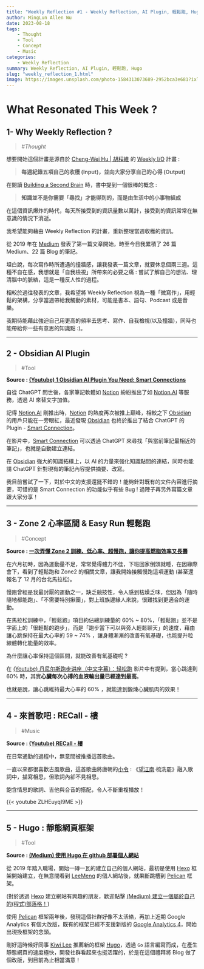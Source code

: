 ```yaml
---
title: "Weekly Reflection #1 - Weekly Reflection, AI Plugin, 輕鬆跑, Hugo"
author: MingLun Allen Wu
date: 2023-08-18
tags: 
    - Thought
    - Tool
    - Concept
    - Music
categories:
    - Weekly Reflection
summary: Weekly Reflection, AI Plugin, 輕鬆跑, Hugo
slug: "weekly_reflection_1.html"
image: https://images.unsplash.com/photo-1584313073689-2952bca3e681?ixlib=rb-4.0.3&ixid=M3wxMjA3fDB8MHxwaG90by1wYWdlfHx8fGVufDB8fHx8fA%3D%3D&auto=format&fit=crop&w=1470&q=80
---
```


# What Resonated This Week ?
## 1- Why Weekly Reflection ?
> *#Thought*

想要開始這個計畫是源自於 [Cheng-Wei Hu | 胡程維](https://cwhu.medium.com/?source=user_profile) 的 [Weekly I/O](https://chengweihu.com/newsletter/) 計畫 : 

> **每週紀錄五項自己的收穫 (Input)，並向大家分享自己的心得 (Output)**

在閱讀 [Building a Second Brain](https://www.buildingasecondbrain.com) 時，書中提到一個很棒的概念 : 

> **知識並不是你需要「尋找」才能得到的，而是由生活中的小事物組成**

在這個資訊爆炸的時代，每天所接受到的資訊量數以萬計，接受到的資訊常常在無意識的情況下消逝。

我希望能夠藉由 Weekly Reflection 的計畫，重新整理當週收穫的資訊。

從 2019 年在 [Medium](https://medium.com/@minglun-wu) 發表了第一篇文章開始，時至今日我累積了 26 篇 Medium、22 篇 Blog 的筆記。

坦白說，每次寫作時所遭遇的撞牆感，讓我發表一篇文章，就要休息個兩三週。這種不自在感，我想就是「自我檢視」所帶來的必要之痛 : 嘗試了解自己的想法、理清腦中的脈絡，這是一種反人性的過程。

相較於過往發表的文章，我希望將 Weekly Reflection 視為一種「微寫作」，用輕鬆的架構，分享當週帶給我觸動的素材，可能是書本、語句、Podcast 或是音樂。

我期待能藉此強迫自己用更高的頻率去思考、寫作、自我檢視(以及撞牆)，同時也能帶給你一些有意思的知識點 :)。

---

## 2 - Obsidian AI Plugin 
> #Tool

**Source : [(Youtube) 1 Obsidian AI Plugin You Need: Smart Connections](https://www.youtube.com/watch?v=d30jraaUmeY)**

自從 ChatGPT 問世後，各家筆記軟體如 [Notion](https://www.notion.so/zh-tw) 紛紛推出了如 [Notion.AI](https://www.notion.so/product/ai) 等服務，透過 AI 來替文字加值。

記得 [Notion.AI](https://www.notion.so/product/ai) 剛推出時，[Notion](https://www.notion.so/zh-tw) 的熱度再次被推上巔峰，相較之下 [Obsidian](https://obsidian.md) 的用戶只能在一旁眼紅，最近發現 [Obsidian](https://obsidian.md) 也終於推出了結合 ChatGPT 的 Plugin - [Smart Connection](https://github.com/brianpetro/obsidian-smart-connections)。

在影片中，[Smart Connection](https://github.com/brianpetro/obsidian-smart-connections) 可以透過 ChatGPT 來尋找「與當前筆記最相近的筆記」，也就是自動建立連結。

在 [Obsidian](https://obsidian.md) 強大的知識拓樸上，以 AI 的力量來強化知識點間的連結，同時也能請 ChatGPT 針對現有的筆記內容提供摘要、改寫。

我目前嘗試了一下，對於中文的支援還挺不錯的！能夠針對既有的文件內容進行摘要，可惜的是 Smart Connection 的功能似乎有些 Bug ! 過陣子再另外寫篇文章跟大家分享！

---

## 3 - Zone 2 心率區間 & Easy Run 輕鬆跑
> #Concept

**Source : [一次弄懂 Zone 2 訓練、低心率、超慢跑，讓你提高燃脂效率又長壽](https://shosho.tw/blog/zone-2-training-explain/)**

在六月初時，因為運動量不足，常常覺得體力不佳，下班回家倒頭就睡，在因緣際會下，看到了輕鬆跑和 Zone2 的相關文章，讓我開始接觸慢跑這項運動 (甚至還報名了 12 月的台北馬拉松)。

慢跑曾經是我最討厭的運動之一，缺乏競技性，令人感到枯燥乏味，但因為「隨時隨地都能跑」、「不需要特別揪團」，對上班族邊緣人來說，很難找到更適合的運動。

在馬拉松訓練中，「輕鬆跑」項目約佔總訓練量的 60% ~ 80%，「輕鬆跑」並不是字面上的「很輕鬆的跑步」，而是「跑步當下可以與旁人輕鬆聊天」的速度，藉由讓心跳保持在最大心率的 59 ~ 74% ，讓身體漸漸的改善有氧基礎，也能提升粒線體轉化能量的效率。

為什麼讓心率保持這個區間，就能改善有氧基礎呢 ?

在 [(Youtube) 丹尼尔斯跑步讲座（中文字幕）：轻松跑](https://www.youtube.com/watch?v=IdYhWqbED6E) 影片中有提到，當心跳達到 60% 時，其實**心臟每次心搏的血液輸出量已經達到最高**。

也就是說，讓心跳維持最大心率的 60% ，就能達到鍛煉心臟肌肉的效果！

---

## 4 - 來首歌吧 : RECall - 樓
> #Music

**Source : [(Youtube) RECall - 樓](https://www.youtube.com/watch?v=ZLHEuyqI9ME)**

在日常通勤的過程中，無意間被推播這首歌曲。

一直以來都很喜歡古風歌曲，這首歌曲將唐朝的[小令](https://zh.wikipedia.org/zh-tw/小令) : 《[望江南](https://zh.wikipedia.org/zh-tw/忆江南)·梳洗罷》融入歌詞中，描寫相思，但歌詞內卻不見相思。

飽含情思的歌詞、吉他與合音的搭配，令人不斷重複播放！

{{< youtube ZLHEuyqI9ME >}}

---

## 5 - Hugo : 靜態網頁框架
> #Tool 

**Source : [(Medium) 使用 Hugo 在 github 部署個人網站](https://medium.com/@sean22492249/使用-hugo-在-github-部署個人網站-5b2ff19f8b6)**

從 2019 年踏入職場，開始一磚一瓦的建立自己的個人網站，最初是使用 [Hexo](https://hexo.io/zh-tw/index.html) 框架開始建立，在無意間看到 [LeeMeng](https://leemeng.tw) 的個人網站後，就果斷跳槽到 [Pelican](https://getpelican.com) 框架。

(對於透過 [Hexo](https://hexo.io/zh-tw/index.html) 建立網站有興趣的朋友，歡迎點擊 [(Medium) 建立一個屬於自己的(程式)部落格！](https://medium.com/@minglun-wu/建立一個屬於自己的-程式-部落格-4d295ed96236))

使用 [Pelican](https://getpelican.com) 框架兩年後，發現這個社群好像不太活絡，再加上近期 Google Analytics 有個大改版，既有的框架已經不支援新版的 [Google Analytics 4](https://support.google.com/analytics/answer/10089681?hl=zh-Hant)，開始出現換框架的念頭。

剛好這時候好同事 [Kiwi Lee](https://medium.com/@sean22492249) 推薦新的框架 [Hugo](https://gohugo.io)，透過 `Go` 語言編寫而成，在產生靜態網頁的速度極快，開發社群看起來也挺活躍的，於是在這個禮拜將 Blog 做了個改版，到目前為止相當滿意！